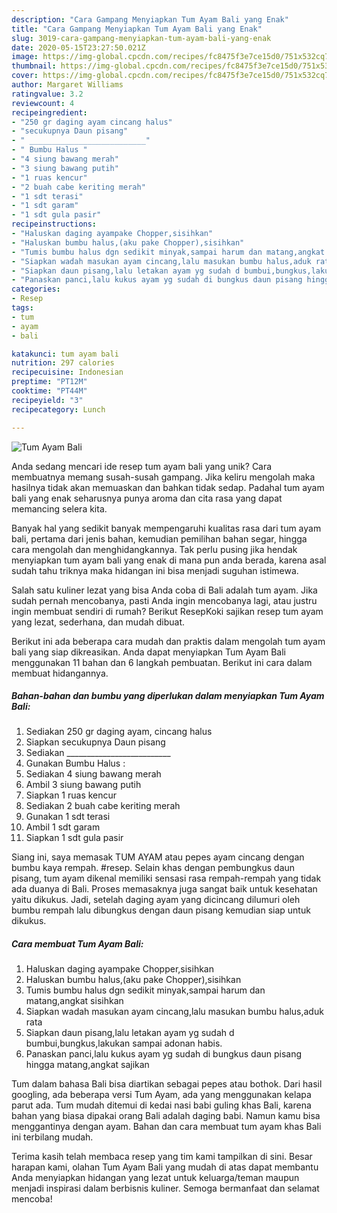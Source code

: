 ```yaml
---
description: "Cara Gampang Menyiapkan Tum Ayam Bali yang Enak"
title: "Cara Gampang Menyiapkan Tum Ayam Bali yang Enak"
slug: 3019-cara-gampang-menyiapkan-tum-ayam-bali-yang-enak
date: 2020-05-15T23:27:50.021Z
image: https://img-global.cpcdn.com/recipes/fc8475f3e7ce15d0/751x532cq70/tum-ayam-bali-foto-resep-utama.jpg
thumbnail: https://img-global.cpcdn.com/recipes/fc8475f3e7ce15d0/751x532cq70/tum-ayam-bali-foto-resep-utama.jpg
cover: https://img-global.cpcdn.com/recipes/fc8475f3e7ce15d0/751x532cq70/tum-ayam-bali-foto-resep-utama.jpg
author: Margaret Williams
ratingvalue: 3.2
reviewcount: 4
recipeingredient:
- "250 gr daging ayam cincang halus"
- "secukupnya Daun pisang"
- " __________________________"
- " Bumbu Halus "
- "4 siung bawang merah"
- "3 siung bawang putih"
- "1 ruas kencur"
- "2 buah cabe keriting merah"
- "1 sdt terasi"
- "1 sdt garam"
- "1 sdt gula pasir"
recipeinstructions:
- "Haluskan daging ayampake Chopper,sisihkan"
- "Haluskan bumbu halus,(aku pake Chopper),sisihkan"
- "Tumis bumbu halus dgn sedikit minyak,sampai harum dan matang,angkat sisihkan"
- "Siapkan wadah masukan ayam cincang,lalu masukan bumbu halus,aduk rata"
- "Siapkan daun pisang,lalu letakan ayam yg sudah d bumbui,bungkus,lakukan sampai adonan habis."
- "Panaskan panci,lalu kukus ayam yg sudah di bungkus daun pisang hingga matang,angkat sajikan"
categories:
- Resep
tags:
- tum
- ayam
- bali

katakunci: tum ayam bali 
nutrition: 297 calories
recipecuisine: Indonesian
preptime: "PT12M"
cooktime: "PT44M"
recipeyield: "3"
recipecategory: Lunch

---
```



![Tum Ayam Bali](https://img-global.cpcdn.com/recipes/fc8475f3e7ce15d0/751x532cq70/tum-ayam-bali-foto-resep-utama.jpg)

Anda sedang mencari ide resep tum ayam bali yang unik? Cara membuatnya memang susah-susah gampang. Jika keliru mengolah maka hasilnya tidak akan memuaskan dan bahkan tidak sedap. Padahal tum ayam bali yang enak seharusnya punya aroma dan cita rasa yang dapat memancing selera kita.

Banyak hal yang sedikit banyak mempengaruhi kualitas rasa dari tum ayam bali, pertama dari jenis bahan, kemudian pemilihan bahan segar, hingga cara mengolah dan menghidangkannya. Tak perlu pusing jika hendak menyiapkan tum ayam bali yang enak di mana pun anda berada, karena asal sudah tahu triknya maka hidangan ini bisa menjadi suguhan istimewa.

Salah satu kuliner lezat yang bisa Anda coba di Bali adalah tum ayam. Jika sudah pernah mencobanya, pasti Anda ingin mencobanya lagi, atau justru ingin membuat sendiri di rumah? Berikut ResepKoki sajikan resep tum ayam yang lezat, sederhana, dan mudah dibuat.


Berikut ini ada beberapa cara mudah dan praktis dalam mengolah tum ayam bali yang siap dikreasikan. Anda dapat menyiapkan Tum Ayam Bali menggunakan 11 bahan dan 6 langkah pembuatan. Berikut ini cara dalam membuat hidangannya.

<!--inarticleads1-->

##### Bahan-bahan dan bumbu yang diperlukan dalam menyiapkan Tum Ayam Bali:

1. Sediakan 250 gr daging ayam, cincang halus
1. Siapkan secukupnya Daun pisang
1. Sediakan  __________________________
1. Gunakan  Bumbu Halus :
1. Sediakan 4 siung bawang merah
1. Ambil 3 siung bawang putih
1. Siapkan 1 ruas kencur
1. Sediakan 2 buah cabe keriting merah
1. Gunakan 1 sdt terasi
1. Ambil 1 sdt garam
1. Siapkan 1 sdt gula pasir


Siang ini, saya memasak TUM AYAM atau pepes ayam cincang dengan bumbu kaya rempah. #resep. Selain khas dengan pembungkus daun pisang, tum ayam dikenal memiliki sensasi rasa rempah-rempah yang tidak ada duanya di Bali. Proses memasaknya juga sangat baik untuk kesehatan yaitu dikukus. Jadi, setelah daging ayam yang dicincang dilumuri oleh bumbu rempah lalu dibungkus dengan daun pisang kemudian siap untuk dikukus. 

<!--inarticleads2-->

##### Cara membuat Tum Ayam Bali:

1. Haluskan daging ayampake Chopper,sisihkan
1. Haluskan bumbu halus,(aku pake Chopper),sisihkan
1. Tumis bumbu halus dgn sedikit minyak,sampai harum dan matang,angkat sisihkan
1. Siapkan wadah masukan ayam cincang,lalu masukan bumbu halus,aduk rata
1. Siapkan daun pisang,lalu letakan ayam yg sudah d bumbui,bungkus,lakukan sampai adonan habis.
1. Panaskan panci,lalu kukus ayam yg sudah di bungkus daun pisang hingga matang,angkat sajikan


Tum dalam bahasa Bali bisa diartikan sebagai pepes atau bothok. Dari hasil googling, ada beberapa versi Tum Ayam, ada yang menggunakan kelapa parut ada. Tum mudah ditemui di kedai nasi babi guling khas Bali, karena bahan yang biasa dipakai orang Bali adalah daging babi. Namun kamu bisa menggantinya dengan ayam. Bahan dan cara membuat tum ayam khas Bali ini terbilang mudah. 

Terima kasih telah membaca resep yang tim kami tampilkan di sini. Besar harapan kami, olahan Tum Ayam Bali yang mudah di atas dapat membantu Anda menyiapkan hidangan yang lezat untuk keluarga/teman maupun menjadi inspirasi dalam berbisnis kuliner. Semoga bermanfaat dan selamat mencoba!
